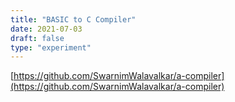 ```yaml
---
title: "BASIC to C Compiler"
date: 2021-07-03
draft: false
type: "experiment"
---
```


[https://github.com/SwarnimWalavalkar/a-compiler](https://github.com/SwarnimWalavalkar/a-compiler)
